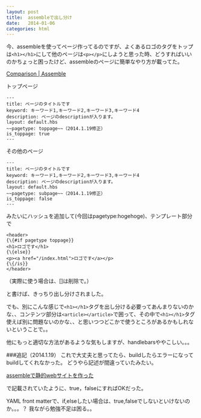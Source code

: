 ```yaml
---
layout: post
title:  assembleで出し分け
date:   2014-01-06
categories: html
---
```


今、assembleを使ってページ作ってるのですが、よくあるロゴのタグをトップは`<h1></h1>`にして他のページは`<p></p>`にしようと思った時、どうすればいいのかちょっと困ったけど、assembleのページに簡単なやり方が載ってた。

[Comparison | Assemble](http://assemble.io/helpers/helpers-comparison.html)

トップページ

```
---
title: ページのタイトルです
keyword: キーワード1,キーワード2,キーワード3,キーワード4
description: ページのdescriptionが入ります。
layout: default.hbs
~~pagetype: toppage~~（2014.1.19修正）
is_toppage: true
---
```

その他のページ

```
---
title: ページのタイトルです
keyword: キーワード1,キーワード2,キーワード3,キーワード4
description: ページのdescriptionが入ります。
layout: default.hbs
~~pagetype: subpage~~（2014.1.19修正）
is_toppage: false
---
```

みたいにハッシュを追加して(今回はpagetype:hogehoge)、テンプレート部分で

```
<header>
{\{#if pagetype toppage}}
<h1>ロゴです</h1>
{\{else}}
<p><a href="/index.html">ロゴです</a></p>
{\{/is}}
</header>
```
（実際に使う場合は、[\]は削除で。）

と書けば、きっちり出し分けされました。

でも、別にこんな感じで`<h1></h1>`タグを出し分ける必要ってあんまりないのかな、、コンテンツ部分は`<article></article>`で囲って、その中で`<h1></h1>`タグ使えば別に問題ないのかな、、と思いつつどこかで使うところがあるかもしれないということで。。

他にもっと適切な方法があるような気もしますが、handlebarsややこしい。。。


###追記（2014.1.19）
これで大丈夫と思ってたら、buildしたらエラーになってbuildしてくれなかった。
どうやら記述が間違っていたみたい。

[assembleで静的webサイトを作った](http://count0.org/2013/08/03/static-site-generate-assemble.html)

で記載されていたように、true，falseにすればOKだった。

YAML front matterで、if,elseしたい場合は、true,falseでしないといけないのか。。。？
我ながら勉強不足は困る。。







